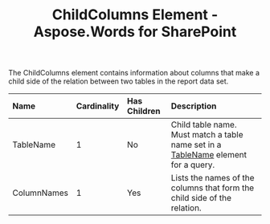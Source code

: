 ﻿---
title: ChildColumns Element - Aspose.Words for SharePoint
articleTitle: ChildColumns Element
linktitle: ChildColumns Element
description: "ChildColumns element meaning and structure which may be used while configuring Aspose.Words for SharePoint reports."
type: docs
weight: 200
url: /sharepoint/childcolumns-element/
---

The ChildColumns element contains information about columns that make a child side of the relation between two tables in the report data set.

|Name|Cardinality|Has Children|Description|
| :- | :- | :- | :- |
|TableName|1|No|Child table name. Must match a table name set in a [TableName](/words/sharepoint/tablenames-element/) element for a query.|
|ColumnNames|1|Yes|Lists the names of the columns that form the child side of the relation.|

